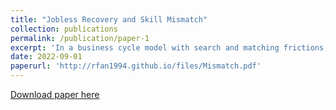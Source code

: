 ```yaml
---
title: "Jobless Recovery and Skill Mismatch"
collection: publications
permalink: /publication/paper-1
excerpt: 'In a business cycle model with search and matching frictions, I explain the slow jobless recovery to be the result of a mismatch between worker skill and firm technology. The mismatch penalty increases the unemployment level and volatility, decreases the labor force participation rate, mainly by increasing the probability of matching failure. I extend the model by allowing workers and firms to adjust their skill and technology level. Endogenous skill and technology amplify the mismatch fluctuation, especially when the return to capital is high and the cost of technology adoption is significantly lower than the cost of training. By calibrating the full model to match the 1987-1993 and 2007-2013 data, I find an increased mismatch level in 2007-2013, mainly attributed to a higher complementarity between skill and technology, higher skill variance, and lower technology adoption cost. Using state-level data, I find that mismatch is vital in explaining the state variation of the unemployment rate and volatility. Unemployment insurance can increase the matching quality and decrease vacancy creation. Subsidies to training can decrease the mismatch by increasing the investment in training.'
date: 2022-09-01
paperurl: 'http://rfan1994.github.io/files/Mismatch.pdf'
---
```

[Download paper here](http://rfan1994.github.io/files/Mismatch.pdf)
